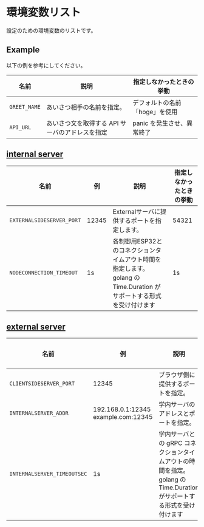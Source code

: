 # 環境変数リスト

設定のための環境変数のリストです。

## Example

以下の例を参考にしてください。

| 名前         | 説明                                            | 指定しなかったときの挙動       |
| ------------ | ----------------------------------------------- | ------------------------------ |
| `GREET_NAME` | あいさつ相手の名前を指定。                      | デフォルトの名前「hoge」を使用 |
| `API_URL`    | あいさつ文を取得する API サーバのアドレスを指定 | panic を発生させ、異常終了     |

## [internal server](/backend/internal)

| 名前 | 例 |説明 | 指定しなかったときの挙動 |
| ---- |---| ---- | ------------------------ |
|`EXTERNALSIDESERVER_PORT`|12345|Externalサーバに提供するポートを指定します。|54321|
|`NODECONNECTION_TIMEOUT`|1s|各制御用ESP32とのコネクションタイムアウト時間を指定します。golang の Time.Duration がサポートする形式を受け付けます|1s|

## [external server](/backend/external)

| 名前                        | 例                                      | 説明                                                            | 指定しなかったときの挙動 |
| --------------------------- | --------------------------------------- | ------------------------------------------------------------------------------------------------------------------------- | ------------------------ |
| `CLIENTSIDESERVER_PORT`     | 12345                                   | ブラウザ側に提供するポートを指定。                                                                                  | "54321"が指定されます    |
| `INTERNALSERVER_ADDR`       | 192.168.0.1:12345<br> example.com:12345 | 学内サーバのアドレスとポートを指定。                                                                 | パニックを発生させます。 |
| `INTERNALSERVER_TIMEOUTSEC` | 1s                                      | 学内サーバとの gRPC コネクションタイムアウトの時間を指定。 golang の Time.Duration がサポートする形式を受け付けます | "1s"                     |

